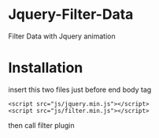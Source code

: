 # Jquery-Filter-Data
Filter Data with Jquery animation

# Installation
insert this two files just before end body tag
```
<script src="js/jquery.min.js"></script>
<script src="js/filter.min.js"></script>
```

then call filter plugin

<script type="text/javascript">
	$(document).ready(function(){
		$('.portfolios').filterData({
			aspectRatio: '8:5', // how many height for single item
		});
	});
</script>
